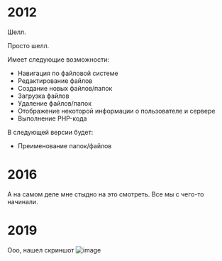 # 2012
Шелл.

Просто шелл. 

Имеет следующие возможности:
- Навигация по файловой системе
- Редактирование файлов
- Создание новых файлов/папок
- Загрузка файлов
- Удаление файлов/папок
- Отображение некоторой информации о пользователе и сервере
- Выполнение PHP-кода

В следующей версии будет:
- Преименование папок/файлов

# 2016
А на самом деле мне стыдно на это смотреть. Все мы с чего-то начинали.

# 2019
Ооо, нашел скриншот
![image](https://user-images.githubusercontent.com/2446589/64068004-a29edb00-cc3a-11e9-8fdd-b4db428f89db.png)
